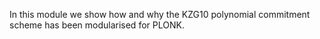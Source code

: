 In this module we show how and why the KZG10 
polynomial commitment scheme has been modularised 
for PLONK.